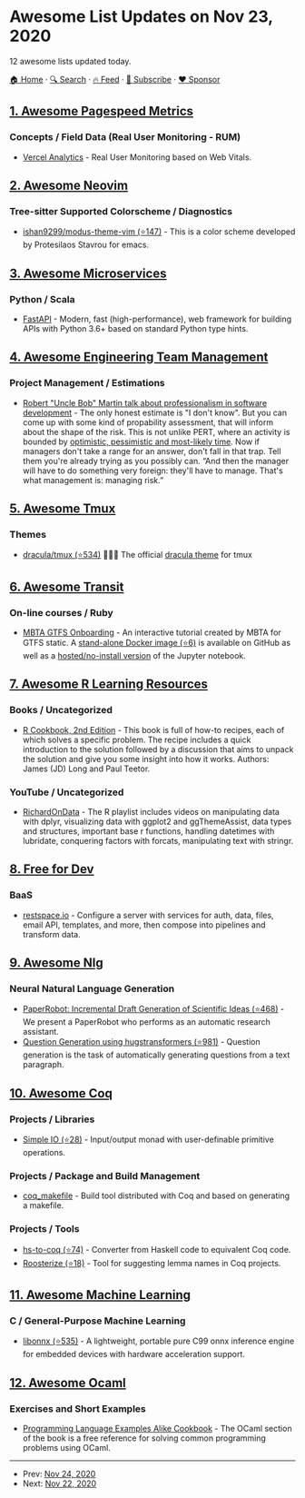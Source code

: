 # Awesome List Updates on Nov 23, 2020

12 awesome lists updated today.

[🏠 Home](/README.md) · [🔍 Search](https://www.trackawesomelist.com/search/) · [🔥 Feed](https://www.trackawesomelist.com/rss.xml) · [📮 Subscribe](https://trackawesomelist.us17.list-manage.com/subscribe?u=d2f0117aa829c83a63ec63c2f&id=36a103854c) · [❤️  Sponsor](https://github.com/sponsors/theowenyoung)



## [1. Awesome Pagespeed Metrics](/content/csabapalfi/awesome-pagespeed-metrics/README.md)

### Concepts / Field Data (Real User Monitoring - RUM)

*   [Vercel Analytics](https://vercel.com/docs/analytics) - Real User Monitoring based on Web Vitals.

## [2. Awesome Neovim](/content/rockerBOO/awesome-neovim/README.md)

### Tree-sitter Supported Colorscheme / Diagnostics

*   [ishan9299/modus-theme-vim (⭐147)](https://github.com/ishan9299/modus-theme-vim) - This is a color scheme developed by Protesilaos Stavrou for emacs.

## [3. Awesome Microservices](/content/mfornos/awesome-microservices/README.md)

### Python / Scala

*   [FastAPI](https://fastapi.tiangolo.com/) - Modern, fast (high-performance), web framework for building APIs with Python 3.6+ based on standard Python type hints.

## [4. Awesome Engineering Team Management](/content/kdeldycke/awesome-engineering-team-management/README.md)

### Project Management / Estimations

*   [Robert "Uncle Bob" Martin talk about professionalism in software development](https://youtu.be/LmRl0D-RkPU?t=3202) - The only honest estimate is "I don't know". But you can come up with some kind of propability assessment, that will inform about the shape of the risk. This is not unlike PERT, where an activity is bounded by [optimistic, pessimistic and most-likely time](https://en.wikipedia.org/wiki/Program_evaluation_and_review_technique#Time). Now if managers don't take a range for an answer, don't fall in that trap. Tell them you're already trying as you possibly can. “And then the manager will have to do something very foreign: they'll have to manage. That's what management is: managing risk.”

## [5. Awesome Tmux](/content/rothgar/awesome-tmux/README.md)

### Themes

*   [dracula/tmux (⭐534)](https://github.com/dracula/tmux) 🧛🏻‍♂️ The official [dracula theme](https://draculatheme.com/) for tmux

## [6. Awesome Transit](/content/CUTR-at-USF/awesome-transit/README.md)

### On-line courses / Ruby

*   [MBTA GTFS Onboarding](https://mybinder.org/v2/gh/mbta/gtfs_onboarding/main?urlpath=lab/tree/GTFS_Onboarding.ipynb) - An interactive tutorial created by MBTA for GTFS static. A [stand-alone Docker image (⭐6)](https://github.com/mbta/gtfs_onboarding) is available on GitHub as well as a [hosted/no-install version](https://mybinder.org/v2/gh/mbta/gtfs_onboarding/main?urlpath=lab/tree/GTFS_Onboarding.ipynb) of the Jupyter notebook.

## [7. Awesome R Learning Resources](/content/iamericfletcher/awesome-r-learning-resources/README.md)

### Books / Uncategorized

*   [R Cookbook, 2nd Edition](https://rc2e.com/index.html) - This book is full of how-to recipes, each of which solves a specific problem. The recipe includes a quick introduction to the solution followed by a discussion that aims to unpack the solution and give you some insight into how it works. Authors: James (JD) Long and Paul Teetor.

### YouTube / Uncategorized

*   [RichardOnData](https://www.youtube.com/playlist?list=PLOKCg4WX8ZG4nboHnOgA8PJxGWnO4csiZ) - The R playlist includes videos on manipulating data with dplyr, visualizing data with ggplot2 and ggThemeAssist, data types and structures, important base r functions, handling datetimes with lubridate, conquering factors with forcats, manipulating text with stringr.

## [8. Free for Dev](/content/ripienaar/free-for-dev/README.md)

### BaaS

*   [restspace.io](https://restspace.io/) - Configure a server with services for auth, data, files, email API, templates, and more, then compose into pipelines and transform data.

## [9. Awesome Nlg](/content/accelerated-text/awesome-nlg/README.md)

### Neural Natural Language Generation

*   [PaperRobot: Incremental Draft Generation of Scientific Ideas (⭐468)](https://github.com/EagleW/PaperRobot) - We present a PaperRobot who performs as an automatic research assistant.
*   [Question Generation using hugstransformers (⭐981)](https://github.com/patil-suraj/question_generation) - Question generation is the task of automatically generating questions from a text paragraph.

## [10. Awesome Coq](/content/coq-community/awesome-coq/README.md)

### Projects / Libraries

*   [Simple IO (⭐28)](https://github.com/Lysxia/coq-simple-io) - Input/output monad with user-definable primitive operations.

### Projects / Package and Build Management

*   [coq\_makefile](https://coq.inria.fr/refman/practical-tools/utilities.html) - Build tool distributed with Coq and based on generating a makefile.

### Projects / Tools

*   [hs-to-coq (⭐74)](https://github.com/plclub/hs-to-coq) - Converter from Haskell code to equivalent Coq code.
*   [Roosterize (⭐18)](https://github.com/EngineeringSoftware/roosterize) - Tool for suggesting lemma names in Coq projects.

## [11. Awesome Machine Learning](/content/josephmisiti/awesome-machine-learning/README.md)

### C / General-Purpose Machine Learning

*   [libonnx (⭐535)](https://github.com/xboot/libonnx) - A lightweight, portable pure C99 onnx inference engine for embedded devices with hardware acceleration support.

## [12. Awesome Ocaml](/content/ocaml-community/awesome-ocaml/README.md)

### Exercises and Short Examples

*   [Programming Language Examples Alike Cookbook](http://pleac.sourceforge.net/pleac_ocaml/index.html) - The OCaml section of the book is a free reference for solving common programming problems using OCaml.

---

- Prev: [Nov 24, 2020](/content/2020/11/24/README.md)
- Next: [Nov 22, 2020](/content/2020/11/22/README.md)